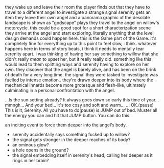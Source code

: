 they wake up and leave their room
the player finds out that they have to travel to a different angel to investigate a strange signal
serenity gets an item
they leave their own angel and a panorama graphic of the desolate landscape is shown as "godscape" plays
they travel to the angel on willow's motorcycle. this could be a good spot for a short characterization scene
they arrive at the angel and start exploring. literally anything that the level design demands could happen here. this is the Game part of the Game. it's completely fine for everything up to this point to feel slow, i think. 
whatever happens here in terms of story beats, i think it needs to mentally tear serenity apart. i was thinking of having her say something to willow that she didn't really *mean* to upset her, but it really really did. something like this would lead to them splitting ways and serenity having to explore on her own.
they discover that the angel is barely alive, and has been on the brink of death for a very long time. the signal they were tasked to investigate was fuelled by intense emotion.. they're drawn deeper into its body where the mechanical innards become more grotesque and flesh-like, ultimately culminating in a personal confrontation with the angel. 

...Is the sun setting already?
It always goes down so early this time of year... mmngh...
And your bed... it's too cosy and soft and warm...
...
OK.(pause) This is it, Serenity.
All you have to do(pause) is JUMP out of bed.
Muster all the energy you can and hit that JUMP button. You can do this.

an inciting event to force them deeper into the angel's body. 
* serenity accidentally says something fucked up to willow?
* the signal gets stronger in the deeper reaches of its body?
* an ominous glow?
* a hole opens in the ground?
* the signal embedding itself in serenity's head, calling her deeper as it rings in her brain?